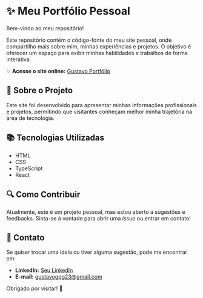 # ✨ Meu Portfólio Pessoal

Bem-vindo ao meu repositório!

Este repositório contém o código-fonte do meu site pessoal, onde compartilho mais sobre mim, minhas experiências e projetos. O objetivo é oferecer um espaço para exibir minhas habilidades e trabalhos de forma interativa.

✨ **Acesse o site online:** [Gustavo Portfólio](https://gustavo-gpg.github.io/Gustavo-Portifolio/)

## 📝 Sobre o Projeto

Este site foi desenvolvido para apresentar minhas informações profissionais e projetos, permitindo que visitantes conheçam melhor minha trajetória na área de tecnologia.

## 📚 Tecnologias Utilizadas

- HTML
- CSS
- TypeScript
- React

## 🔍 Como Contribuir

Atualmente, este é um projeto pessoal, mas estou aberto a sugestões e feedbacks. Sinta-se à vontade para abrir uma *issue* ou entrar em contato!

## 👤 Contato

Se quiser trocar uma ideia ou tiver alguma sugestão, pode me encontrar em:

- **LinkedIn:** [Seu LinkedIn](https://www.linkedin.com/in/gustavogpg)
- **E-mail:** gustavogpg23@gmail.com

Obrigado por visitar! 💚

